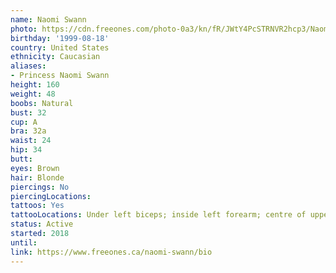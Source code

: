 ```yaml
---
name: Naomi Swann
photo: https://cdn.freeones.com/photo-0a3/kn/fR/JWtY4PcSTRNVR2hcp3/Naomi-Swann-avatar-001_teaser.jpg?c=1583156835
birthday: '1999-08-18'
country: United States
ethnicity: Caucasian
aliases:
- Princess Naomi Swann
height: 160
weight: 48
boobs: Natural
bust: 32
cup: A
bra: 32a
waist: 24
hip: 34
butt:
eyes: Brown
hair: Blonde
piercings: No
piercingLocations:
tattoos: Yes
tattooLocations: Under left biceps; inside left forearm; centre of upper back
status: Active
started: 2018
until:
link: https://www.freeones.ca/naomi-swann/bio
---
```

